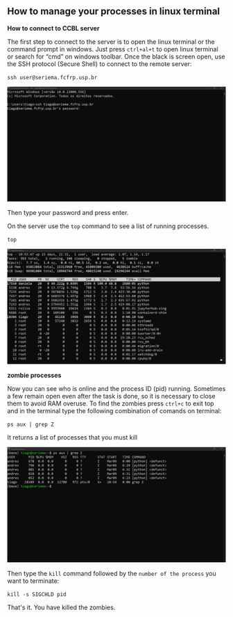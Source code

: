 ## How to manage your processes in linux terminal

**How to connect to CCBL server**

The first step to connect to the server is to open the linux terminal or the command prompt in windows. Just press `ctrl+al+t` to open linux terminal or search for “cmd” on windows toolbar. Once the black is screen open, use the SSH protocol (Secure Shell) to connect to the remote server:

```
ssh user@seriema.fcfrp.usp.br 

```
![Example of command prompt](img/term/cmd.png)

Then type your password and press enter.

On the server use the `top` command to see a list of running processes.

```
top
```

![Top command](img/term/top.png)

**zombie processes**

Now you can see who is online and the process ID (pid) running. Sometimes a few remain open even after the task is done, so it is necessary to close them to avoid RAM overuse. To find the zombies press `ctrl+c` to exit top and in the terminal type the following combination of comands on terminal:

```
ps aux | grep Z
```
It returns a list of processes that you must kill

![Zombie list](img/term/zombie.png)

Then type the `kill` command followed by the `number of the process` you want to terminate:

```
kill -s SIGCHLD pid
```

That's it. You have killed the zombies.
